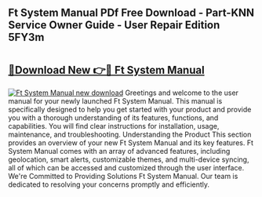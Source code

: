 ## Ft System Manual PDf Free Download - Part-KNN Service Owner Guide - User Repair Edition 5FY3m

# <h2><a href="http://bc19491.oget.top/?id=Ft+System+Manual">🔗Download New 👉🔴 Ft System Manual</a></h2>

[![Ft System Manual new download](https://i.imgur.com/5g1atiW.png)](http://bc19491.oget.top/?id=Ft+System+Manual)
Greetings and welcome to the user manual for your newly launched Ft System Manual. This manual is specifically designed to help you get started with your product and provide you with a thorough understanding of its features, functions, and capabilities. You will find clear instructions for installation, usage, maintenance, and troubleshooting. Understanding the Product This section provides an overview of your new Ft System Manual and its key features. Ft System Manual comes with an array of advanced features, including geolocation, smart alerts, customizable themes, and multi-device syncing, all of which can be accessed and customized through the user interface. We're Committed to Providing Solutions Ft System Manual. Our team is dedicated to resolving your concerns promptly and efficiently.
